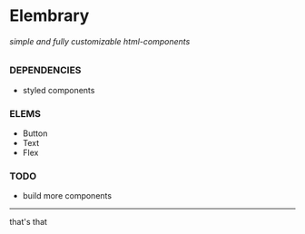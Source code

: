 # Elembrary

###### simple and fully customizable html-components

### DEPENDENCIES

- styled components

### ELEMS

- Button
- Text
- Flex

### TODO

- build more components

---

that's that
